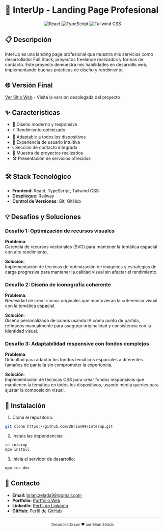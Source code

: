 # 🚀 InterUp - Landing Page Profesional

<div align="center">
  <img src="https://img.shields.io/badge/React-20232A?style=for-the-badge&logo=react&logoColor=61DAFB" alt="React" />
  <img src="https://img.shields.io/badge/TypeScript-007ACC?style=for-the-badge&logo=typescript&logoColor=white" alt="TypeScript" />
  <img src="https://img.shields.io/badge/Tailwind_CSS-38B2AC?style=for-the-badge&logo=tailwind-css&logoColor=white" alt="Tailwind CSS" />
</div>

## 📋 Descripción

InterUp es una landing page profesional que muestra mis servicios como desarrollador Full Stack, proyectos freelance realizados y formas de contacto. Este proyecto demuestra mis habilidades en desarrollo web, implementando buenas prácticas de diseño y rendimiento.

## 🌐 Versión Final

[Ver Sitio Web](https://interup.dev/) - Visita la versión desplegada del proyecto

## ✨ Características

- 🎨 Diseño moderno y responsive
- ⚡ Rendimiento optimizado
- 📱 Adaptable a todos los dispositivos
- 🎯 Experiencia de usuario intuitiva
- 📞 Sección de contacto integrada
- 💼 Muestra de proyectos realizados
- 🛠️ Presentación de servicios ofrecidos

## 🛠️ Stack Tecnológico

- **Frontend**: React, TypeScript, Tailwind CSS
- **Despliegue**: Railway
- **Control de Versiones**: Git, GitHub

## 💡 Desafíos y Soluciones

### Desafío 1: Optimización de recursos visuales
**Problema**:  
Carencia de recursos vectoriales (SVG) para mantener la temática espacial con alto rendimiento.

**Solución**:  
Implementación de técnicas de optimización de imágenes y estrategias de carga progresiva para mantener la calidad visual sin afectar el rendimiento.

### Desafío 2: Diseño de iconografía coherente
**Problema**:  
Necesidad de crear iconos originales que mantuvieran la coherencia visual con la temática espacial.

**Solución**:  
Diseño personalizado de iconos usando IA como punto de partida, refinados manualmente para asegurar originalidad y consistencia con la identidad visual.

### Desafío 3: Adaptabilidad responsive con fondos complejos
**Problema**:  
Dificultad para adaptar los fondos temáticos espaciales a diferentes tamaños de pantalla sin comprometer la experiencia.

**Solución**:  
Implementación de técnicas CSS para crear fondos responsivos que mantienen la temática en todos los dispositivos, usando media queries para ajustar la composición visual.

## 🚀 Instalación

1. Clona el repositorio:
```bash
git clone https://github.com/ZBrian99/interup.git
```

2. Instala las dependencias:
```bash
cd interup
npm install
```

3. Inicia el servidor de desarrollo:
```bash
npm run dev
```

## 📧 Contacto

- **Email:** brian.zelada99@gmail.com
- **Portfolio:** [Portfolio Web](https://brianzelada.interup.dev/)
- **LinkedIn:** [Perfil de LinkedIn](https://www.linkedin.com/in/brianzelada/)
- **GitHub:** [Perfil de GitHub](https://github.com/ZBrian99)

---

<div align="center">
  <sub>Desarrollado con ❤️ por Brian Zelada</sub>
</div>
